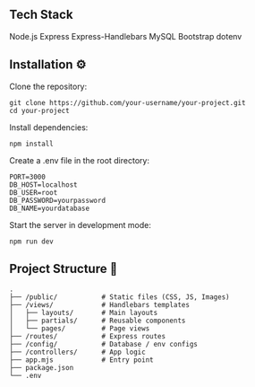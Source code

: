 ## Tech Stack

Node.js
Express
Express-Handlebars
MySQL
Bootstrap
dotenv

## Installation ⚙️

Clone the repository:

```
git clone https://github.com/your-username/your-project.git
cd your-project
```

Install dependencies:

```
npm install
```

Create a .env file in the root directory:
```
PORT=3000
DB_HOST=localhost
DB_USER=root
DB_PASSWORD=yourpassword
DB_NAME=yourdatabase
```

Start the server in development mode:
```
npm run dev
```

## Project Structure 📁

```
.
├── /public/           # Static files (CSS, JS, Images)
├── /views/            # Handlebars templates
│   ├── layouts/       # Main layouts
│   ├── partials/      # Reusable components
│   └── pages/         # Page views
├── /routes/           # Express routes
├── /config/           # Database / env configs
├── /controllers/      # App logic
├── app.mjs            # Entry point
├── package.json
└── .env
```
